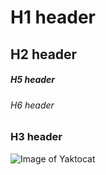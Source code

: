 # H1 header
## H2 header
##### H5 header
###### H6 header
### H3 header
![Image of Yaktocat](https://octodex.github.com/images/yaktocat.png)
